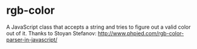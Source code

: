 rgb-color
=========

A JavaScript class that accepts a string and tries to figure out a valid color out of it. Thanks to Stoyan Stefanov: http://www.phpied.com/rgb-color-parser-in-javascript/
